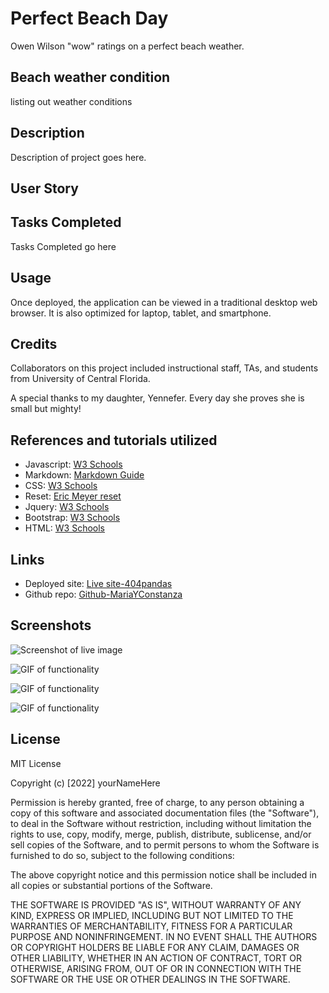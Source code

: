 # Perfect Beach Day
Owen Wilson "wow" ratings on a perfect beach weather.
<!-- Don't forget to add a blank line between each string to form a linebreak -->

## Beach weather condition
listing out weather conditions

## Description

Description of project goes here.

## User Story

     

## Tasks Completed

Tasks Completed go here

## Usage

Once deployed, the application can be viewed in a traditional desktop web browser. It is also optimized for laptop, tablet, and smartphone.

## Credits

Collaborators on this project included instructional staff, TAs, and students from University of Central Florida.

A special thanks to my daughter, Yennefer. Every day she proves she is small but mighty!

## References and tutorials utilized
<!-- Remove any pre-filled resources not used in building of project -->
<!-- Add to list using the following format: -->
<!-- * Source Subject: [Source] (https://www.sourceLink.com/) -->
* Javascript: [W3 Schools](https://www.w3schools.com/js/js_intro.asp/)
* Markdown: [Markdown Guide](https://www.markdownguide.org/basic-syntax/)
* CSS: [W3 Schools](https://www.w3schools.com/cssref/)
* Reset: [Eric Meyer reset](https://meyerweb.com/eric/tools/css/reset/)
* Jquery: [W3 Schools](https://www.w3schools.com/jquery/default.asp/)
* Bootstrap: [W3 Schools](https://www.w3schools.com/bootstrap/default.asp/)
* HTML: [W3 Schools](https://www.w3schools.com/html/)

## Links
<!-- Add links using the following format: -->
<!-- * Link subject: [Link title](https://www.link.com/) -->
* Deployed site: [Live site-404pandas](linkToLiveSiteHere)
* Github repo: [Github-MariaYConstanza](https://github.com/MariaYConstanza/beach-day)

## Screenshots
<!-- Add screenshots using the following format: -->
<!-- ![Screenshot alt description](directPathOfScreenshots) -->
![Screenshot of live image](directPathHere)

![GIF of functionality](directPathHere)

![GIF of functionality](directPathHere)

![GIF of functionality](directPathHere)

## License

MIT License

Copyright (c) [2022] yourNameHere

Permission is hereby granted, free of charge, to any person obtaining a copy
of this software and associated documentation files (the "Software"), to deal
in the Software without restriction, including without limitation the rights
to use, copy, modify, merge, publish, distribute, sublicense, and/or sell
copies of the Software, and to permit persons to whom the Software is
furnished to do so, subject to the following conditions:

The above copyright notice and this permission notice shall be included in all
copies or substantial portions of the Software.

THE SOFTWARE IS PROVIDED "AS IS", WITHOUT WARRANTY OF ANY KIND, EXPRESS OR
IMPLIED, INCLUDING BUT NOT LIMITED TO THE WARRANTIES OF MERCHANTABILITY,
FITNESS FOR A PARTICULAR PURPOSE AND NONINFRINGEMENT. IN NO EVENT SHALL THE
AUTHORS OR COPYRIGHT HOLDERS BE LIABLE FOR ANY CLAIM, DAMAGES OR OTHER
LIABILITY, WHETHER IN AN ACTION OF CONTRACT, TORT OR OTHERWISE, ARISING FROM,
OUT OF OR IN CONNECTION WITH THE SOFTWARE OR THE USE OR OTHER DEALINGS IN THE
SOFTWARE.
